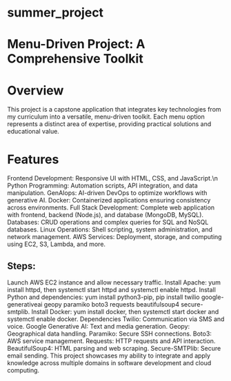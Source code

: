 # summer_project
# Menu-Driven Project: A Comprehensive Toolkit
# Overview
This project is a capstone application that integrates key technologies from my curriculum into a versatile, menu-driven toolkit. Each menu option represents a distinct area of expertise, providing practical solutions and educational value.

# Features
Frontend Development: Responsive UI with HTML, CSS, and JavaScript.\n
Python Programming: Automation scripts, API integration, and data manipulation.
GenAIops: AI-driven DevOps to optimize workflows with generative AI.
Docker: Containerized applications ensuring consistency across environments.
Full Stack Development: Complete web application with frontend, backend (Node.js), and database (MongoDB, MySQL).
Databases: CRUD operations and complex queries for SQL and NoSQL databases.
Linux Operations: Shell scripting, system administration, and network management.
AWS Services: Deployment, storage, and computing using EC2, S3, Lambda, and more.

## Steps:

Launch AWS EC2 instance and allow necessary traffic.
Install Apache: yum install httpd, then systemctl start httpd and systemctl enable httpd.
Install Python and dependencies: yum install python3-pip, pip install twilio google-generativeai geopy paramiko boto3 requests beautifulsoup4 secure-smtplib.
Install Docker: yum install docker, then systemctl start docker and systemctl enable docker.
Dependencies
Twilio: Communication via SMS and voice.
Google Generative AI: Text and media generation.
Geopy: Geographical data handling.
Paramiko: Secure SSH connections.
Boto3: AWS service management.
Requests: HTTP requests and API interaction.
BeautifulSoup4: HTML parsing and web scraping.
Secure-SMTPlib: Secure email sending.
This project showcases my ability to integrate and apply knowledge across multiple domains in software development and cloud computing.
